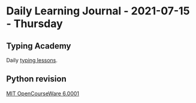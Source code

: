 # Daily Learning Journal - 2021-07-15 - Thursday

## Typing Academy

Daily [typing lessons](https://www.typing.academy/typing-tutor/lessons).

## Python revision

[MIT OpenCourseWare 6.0001](https://youtu.be/SE4P7IVCunE)

